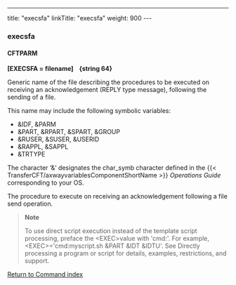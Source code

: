 ---
title: "execsfa"
linkTitle: "execsfa"
weight: 900
--- <span id="execsfa"></span>

### execsfa

<span id="execsfa_CFTPARM"></span>

#### CFTPARM

****[EXECSFA =
filename]    {string 64}****

Generic name of the file describing
the procedures to be executed on receiving an acknowledgement (REPLY type
message), following the sending of a file.

This name may include the following symbolic variables:

- &IDF, &PARM
- &PART, &RPART,
    &SPART, &GROUP
- &RUSER, &SUSER,
    &USERID
- &RAPPL, &SAPPL
- &TRTYPE

The character ‘&’ designates the char_symb character defined in
the {{< TransferCFT/axwayvariablesComponentShortName  >}} *Operations Guide* corresponding to your OS.

The procedure to execute on receiving an
acknowledgement following a file send operation.

> **Note**
>
> To use direct script execution instead of the template script processing, preface the &lt;EXEC>value with 'cmd:'. For example, &lt;EXEC>='cmd:myscript.sh &PART &IDT &IDTU'. See Directly processing a program or script for details, examples, restrictions, and support.

[Return to Command index](../../)
